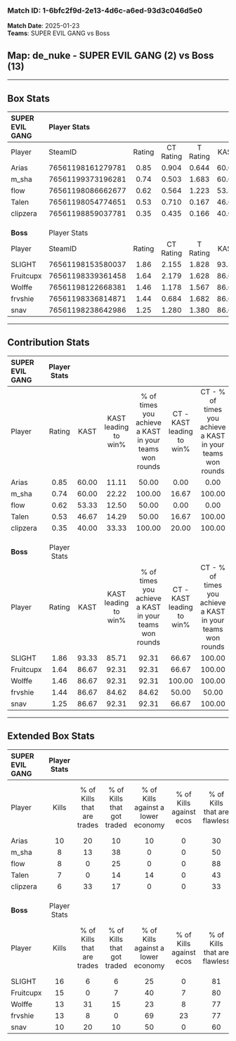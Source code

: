 ### Match ID: 1-6bfc2f9d-2e13-4d6c-a6ed-93d3c046d5e0  
**Match Date**: 2025-01-23  
**Teams**: SUPER EVIL GANG vs Boss  

## **Map**: de_nuke - SUPER EVIL GANG (2) vs Boss (13)  
---  

## Box Stats  

| **SUPER EVIL GANG** | Player Stats      |        |           |          |       |       |       |         |        |      |     |
| :- | :- | :-: | :-: | :-: | :-: | :-: | :-: | :-: | :-: | :-: | :-: |
| Player              | SteamID           | Rating | CT Rating | T Rating | KAST  |  ADR  | Kills | Assists | Deaths | K/D  | HS% |
| Arias               | 76561198161279781 |  0.85  |   0.904   |  0.644   | 60.00 | 83.4  |  10   |    1    |   14   | 0.71 | 70  |
| m_sha               | 76561199373196281 |  0.74  |   0.503   |  1.683   | 60.00 | 61.8  |   8   |    1    |   12   | 0.67 | 62  |
| flow                | 76561198086662677 |  0.62  |   0.564   |  1.223   | 53.33 | 54.6  |   8   |    0    |   13   | 0.62 | 25  |
| Talen               | 76561198054774651 |  0.53  |   0.710   |  0.167   | 46.67 | 62.8  |   7   |    3    |   14   | 0.50 | 42  |
| clipzera            | 76561198859037781 |  0.35  |   0.435   |  0.166   | 40.00 | 40.7  |   6   |    2    |   14   | 0.43 | 16  |
|                     |                   |        |           |          |       |       |       |         |        |      |     |
|                     |                   |        |           |          |       |       |       |         |        |      |     |
|                     |                   |        |           |          |       |       |       |         |        |      |     |
| **Boss**            | Player Stats      |        |           |          |       |       |       |         |        |      |     |
| Player              | SteamID           | Rating | CT Rating | T Rating | KAST  |  ADR  | Kills | Assists | Deaths | K/D  | HS% |
| SLIGHT              | 76561198153580037 |  1.86  |   2.155   |  1.828   | 93.33 | 114.2 |  16   |    6    |   6    | 2.67 | 50  |
| Fruitcupx           | 76561198339361458 |  1.64  |   2.179   |  1.628   | 86.67 | 83.3  |  15   |    4    |   6    | 2.50 | 53  |
| Wolffe              | 76561198122668381 |  1.46  |   1.178   |  1.567   | 86.67 | 82.6  |  13   |    6    |   8    | 1.63 | 46  |
| frvshie             | 76561198336814871 |  1.44  |   0.684   |  1.682   | 86.67 | 90.3  |  13   |    9    |   10   | 1.30 | 23  |
| snav                | 76561198238642986 |  1.25  |   1.280   |  1.380   | 86.67 | 84.1  |  10   |    4    |   9    | 1.11 | 30  |
---  

## Contribution Stats  

| **SUPER EVIL GANG** | Player Stats |       |                      |                                                        |                           |                                                             |                          |                                                            |
| :- | :-: | :-: | :-: | :-: | :-: | :-: | :-: | :-: |
| Player              |    Rating    | KAST  | KAST leading to win% | % of times you achieve a KAST in your teams won rounds | CT - KAST leading to win% | CT - % of times you achieve a KAST in your teams won rounds | T - KAST leading to win% | T - % of times you achieve a KAST in your teams won rounds |
| Arias               |     0.85     | 60.00 |        11.11         |                         50.00                          |           0.00            |                            0.00                             |          50.00           |                           100.00                           |
| m_sha               |     0.74     | 60.00 |        22.22         |                         100.00                         |           16.67           |                           100.00                            |          33.33           |                           100.00                           |
| flow                |     0.62     | 53.33 |        12.50         |                         50.00                          |           0.00            |                            0.00                             |          50.00           |                           100.00                           |
| Talen               |     0.53     | 46.67 |        14.29         |                         50.00                          |           16.67           |                           100.00                            |           0.00           |                            0.00                            |
| clipzera            |     0.35     | 40.00 |        33.33         |                         100.00                         |           20.00           |                           100.00                            |          100.00          |                           100.00                           |
|                     |              |       |                      |                                                        |                           |                                                             |                          |                                                            |
|                     |              |       |                      |                                                        |                           |                                                             |                          |                                                            |
|                     |              |       |                      |                                                        |                           |                                                             |                          |                                                            |
| **Boss**            | Player Stats |       |                      |                                                        |                           |                                                             |                          |                                                            |
| Player              |    Rating    | KAST  | KAST leading to win% | % of times you achieve a KAST in your teams won rounds | CT - KAST leading to win% | CT - % of times you achieve a KAST in your teams won rounds | T - KAST leading to win% | T - % of times you achieve a KAST in your teams won rounds |
| SLIGHT              |     1.86     | 93.33 |        85.71         |                         92.31                          |           66.67           |                           100.00                            |          90.91           |                           90.91                            |
| Fruitcupx           |     1.64     | 86.67 |        92.31         |                         92.31                          |           66.67           |                           100.00                            |          100.00          |                           90.91                            |
| Wolffe              |     1.46     | 86.67 |        92.31         |                         92.31                          |          100.00           |                           100.00                            |          90.91           |                           90.91                            |
| frvshie             |     1.44     | 86.67 |        84.62         |                         84.62                          |           50.00           |                            50.00                            |          90.91           |                           90.91                            |
| snav                |     1.25     | 86.67 |        92.31         |                         92.31                          |           66.67           |                           100.00                            |          100.00          |                           90.91                            |
---  

## Extended Box Stats  

| **SUPER EVIL GANG** | Player Stats |                            |                            |                                    |                         |                              |                                 |        |                             |                                     |                          |                               |                            |
| :- | :-: | :-: | :-: | :-: | :-: | :-: | :-: | :-: | :-: | :-: | :-: | :-: | :-: |
| Player              |    Kills     | % of Kills that are trades | % of Kills that got traded | % of Kills against a lower economy | % of Kills against ecos | % of Kills that are flawless | % of Kills that are close duels | Deaths | % of Deaths that get traded | % of Deaths against a lower economy | % of Deaths against ecos | % of Deaths that are flawless | % of Deaths that are close |
| Arias               |      10      |             20             |             10             |                 10                 |            0            |              30              |               30                |   14   |              0              |                  7                  |            0             |              50               |             7              |
| m_sha               |      8       |             13             |             38             |                 0                  |            0            |              50              |               13                |   12   |              0              |                  8                  |            0             |              58               |             8              |
| flow                |      8       |             0              |             25             |                 0                  |            0            |              88              |                0                |   13   |             15              |                  8                  |            0             |              100              |             0              |
| Talen               |      7       |             0              |             14             |                 14                 |            0            |              43              |                0                |   14   |             14              |                  7                  |            0             |              79               |             0              |
| clipzera            |      6       |             33             |             17             |                 0                  |            0            |              33              |               33                |   14   |              7              |                  7                  |            0             |              79               |             7              |
|                     |              |                            |                            |                                    |                         |                              |                                 |        |                             |                                     |                          |                               |                            |
|                     |              |                            |                            |                                    |                         |                              |                                 |        |                             |                                     |                          |                               |                            |
|                     |              |                            |                            |                                    |                         |                              |                                 |        |                             |                                     |                          |                               |                            |
| **Boss**            | Player Stats |                            |                            |                                    |                         |                              |                                 |        |                             |                                     |                          |                               |                            |
| Player              |    Kills     | % of Kills that are trades | % of Kills that got traded | % of Kills against a lower economy | % of Kills against ecos | % of Kills that are flawless | % of Kills that are close duels | Deaths | % of Deaths that get traded | % of Deaths against a lower economy | % of Deaths against ecos | % of Deaths that are flawless | % of Deaths that are close |
| SLIGHT              |      16      |             6              |             6              |                 25                 |            0            |              81              |                0                |   6    |             33              |                 17                  |            0             |              67               |             17             |
| Fruitcupx           |      15      |             0              |             7              |                 40                 |            7            |              80              |               13                |   6    |             17              |                 50                  |            0             |              83               |             0              |
| Wolffe              |      13      |             31             |             15             |                 23                 |            8            |              77              |                0                |   8    |              0              |                 50                  |            13            |              63               |             0              |
| frvshie             |      13      |             8              |             0              |                 69                 |           23            |              77              |                0                |   10   |             20              |                 20                  |            0             |              50               |             20             |
| snav                |      10      |             20             |             10             |                 50                 |            0            |              60              |               10                |   9    |             33              |                 22                  |            0             |              44               |             33             |
